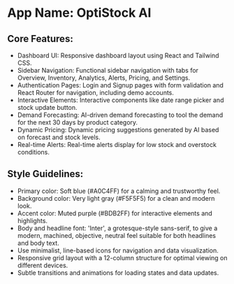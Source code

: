 # **App Name**: OptiStock AI

## Core Features:

- Dashboard UI: Responsive dashboard layout using React and Tailwind CSS.
- Sidebar Navigation: Functional sidebar navigation with tabs for Overview, Inventory, Analytics, Alerts, Pricing, and Settings.
- Authentication Pages: Login and Signup pages with form validation and React Router for navigation, including demo accounts.
- Interactive Elements: Interactive components like date range picker and stock update button.
- Demand Forecasting: AI-driven demand forecasting to tool the demand for the next 30 days by product category.
- Dynamic Pricing: Dynamic pricing suggestions generated by AI based on forecast and stock levels.
- Real-time Alerts: Real-time alerts display for low stock and overstock conditions.

## Style Guidelines:

- Primary color: Soft blue (#A0C4FF) for a calming and trustworthy feel.
- Background color: Very light gray (#F5F5F5) for a clean and modern look.
- Accent color: Muted purple (#BDB2FF) for interactive elements and highlights.
- Body and headline font: 'Inter', a grotesque-style sans-serif, to give a modern, machined, objective, neutral feel suitable for both headlines and body text.
- Use minimalist, line-based icons for navigation and data visualization.
- Responsive grid layout with a 12-column structure for optimal viewing on different devices.
- Subtle transitions and animations for loading states and data updates.